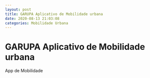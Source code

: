 ```yaml
---
layout: post
title: GARUPA Aplicativo de Mobilidade urbana
date: 2020-08-13 21:03:08 
categories: Mobilidade Urbana
---
```


# GARUPA Aplicativo de Mobilidade urbana

App de Mobilidade

